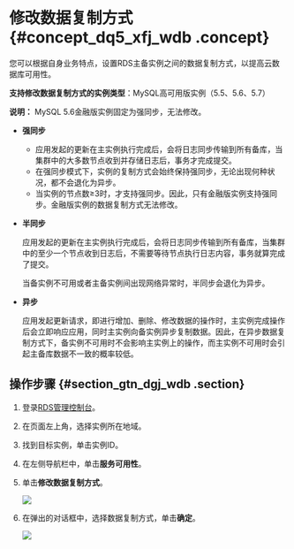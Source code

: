 # 修改数据复制方式 {#concept_dq5_xfj_wdb .concept}

您可以根据自身业务特点，设置RDS主备实例之间的数据复制方式，以提高云数据库可用性。

**支持修改数据复制方式的实例类型**：MySQL高可用版实例（5.5、5.6、5.7）

**说明：** MySQL 5.6金融版实例固定为强同步，无法修改。

-   **强同步**
    -   应用发起的更新在主实例执行完成后，会将日志同步传输到所有备库，当集群中的大多数节点收到并存储日志后，事务才完成提交。
    -   在强同步模式下，实例的复制方式会始终保持强同步，无论出现何种状况，都不会退化为异步。
    -   当实例的节点数≥3时，才支持强同步。因此，只有金融版实例支持强同步。金融版实例的数据复制方式无法修改。
-   **半同步**

    应用发起的更新在主实例执行完成后，会将日志同步传输到所有备库，当集群中的至少一个节点收到日志后，不需要等待节点执行日志内容，事务就算完成了提交。

    当备实例不可用或者主备实例间出现网络异常时，半同步会退化为异步。

-   **异步**

    应用发起更新请求，即进行增加、删除、修改数据的操作时，主实例完成操作后会立即响应应用，同时主实例向备实例异步复制数据。因此，在异步数据复制方式下，备实例不可用时不会影响主实例上的操作，而主实例不可用时会引起主备库数据不一致的概率较低。


## 操作步骤 {#section_gtn_dgj_wdb .section}

1.  登录[RDS管理控制台](https://rds.console.aliyun.com/)。
2.  在页面左上角，选择实例所在地域。
3.  找到目标实例，单击实例ID。
4.  在左侧导航栏中，单击**服务可用性**。
5.  单击**修改数据复制方式**。

    ![](http://static-aliyun-doc.oss-cn-hangzhou.aliyuncs.com/assets/img/7886/15445860226107_zh-CN.png)

6.  在弹出的对话框中，选择数据复制方式，单击**确定**。

    ![](http://static-aliyun-doc.oss-cn-hangzhou.aliyuncs.com/assets/img/7886/15445860236108_zh-CN.png)


